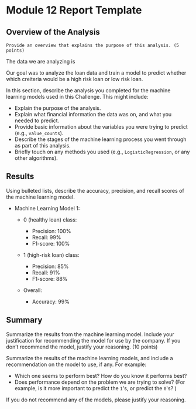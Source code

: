 # Module 12 Report Template

## Overview of the Analysis

    Provide an overview that explains the purpose of this analysis. (5 points)
The data we are analyzing is 

Our goal was to analyze the loan data and train a model to predict whether which creiteria would be a high risk loan or low risk loan.


    
In this section, describe the analysis you completed for the machine learning models used in this Challenge. This might include:

* Explain the purpose of the analysis.
* Explain what financial information the data was on, and what you needed to predict.
* Provide basic information about the variables you were trying to predict (e.g., `value_counts`).
* Describe the stages of the machine learning process you went through as part of this analysis.
* Briefly touch on any methods you used (e.g., `LogisticRegression`, or any other algorithms).

## Results

Using bulleted lists, describe the accuracy, precision, and recall scores of the machine learning model.

* Machine Learning Model 1:
    * 0 (healthy loan) class:
        * Precision: 100%
        * Recall: 99%
        * F1-score: 100%
    
    * 1 (high-risk loan) class:
        * Precision: 85%
        * Recall: 91%
        * F1-score: 88%
        
    * Overall: 
        * Accuracy: 99%
    
    


## Summary
Summarize the results from the machine learning model. Include your justification for recommending the model for use by the company. If you don’t recommend the model, justify your reasoning. (10 points)
 
 
Summarize the results of the machine learning models, and include a recommendation on the model to use, if any. For example:

* Which one seems to perform best? How do you know it performs best?
* Does performance depend on the problem we are trying to solve? (For example, is it more important to predict the `1`'s, or predict the `0`'s? )

If you do not recommend any of the models, please justify your reasoning.
